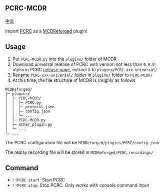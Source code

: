 PCRC-MCDR
----------

[中文](https://github.com/TISUnion/PCRC-MCDR/blob/master/readme_cn.md)

Import [PCRC](https://github.com/Fallen-Breath/PCRC) as a [MCDReforged](https://github.com/Fallen-Breath/MCDReforged) plugin!

## Usage

1. Put `PCRC-MCDR.py` into the `plugins/` folder of MCDR
2. Download universal release of PCRC with version not less than `0.9.0-alpha` in PCRC [release page](https://github.com/Fallen-Breath/PCRC/releases), extract it to `plugins/PCRC-xxx-universal/`
3. Rename `PCRC-xxx-universal/` folder in `plugins/` folder to `PCRC-MCDR/`
4. At this time, the file structure of MCDR is roughly as follows

```
MCDReforged/
├─ plugins/
│  ├─ PCRC-MCDR/
│  │  ├─ PCRC.py
│  │  ├─ protocol.json
│  │  ├─ config.json
│  │  └─ ...
│  ├─ PCRC-MCDR.py
│  ├─ other_plugin.py
│  └─ ...
└─ ...
```

The PCRC configuration file will be `MCDReforged/plugins/PCRC/config.json`

The replay recording file will be stored in `MCDReforged/PCRC_recordings/`

## Command

- `!!PCRC start`: Start PCRC
- `!!PCRC stop`: Stop PCRC. Only works with console command input
